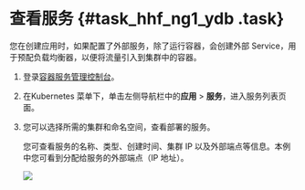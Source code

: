 # 查看服务 {#task_hhf_ng1_ydb .task}

您在创建应用时，如果配置了外部服务，除了运行容器，会创建外部 Service，用于预配负载均衡器，以便将流量引入到集群中的容器。

1.  登录[容器服务管理控制台](https://cs.console.aliyun.com)。 
2.  在Kubernetes 菜单下，单击左侧导航栏中的**应用** \> **服务**，进入服务列表页面。 
3.  您可以选择所需的集群和命名空间，查看部署的服务。 

    您可查看服务的名称、类型、创建时间、集群 IP 以及外部端点等信息。本例中您可看到分配给服务的外部端点（IP 地址）。

    ![](http://static-aliyun-doc.oss-cn-hangzhou.aliyuncs.com/assets/img/16491/154821624810304_zh-CN.png)


